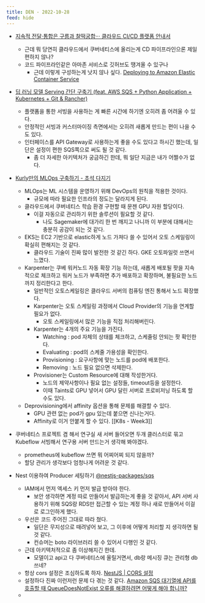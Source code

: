 ```yaml
---
title: DEN - 2022-10-28
feed: hide
---
```


- [지속적 전달·통합은 구름과 찰떡궁합··· 클라우드 CI/CD 플랫폼 안내서](https://www.itworld.co.kr/news/261832?page=0%2C0&fbclid=IwAR0f629TwISyyNvVtzAXmcO2x5siwrL9046Sw7MA5sxQZpGfUAW0_8b_fj8)
	- 근데 뭐 당연히 클라우드에서 쿠버네티스에 올리는게 CD 파이프라인으론 제일 편하지 않나?
	- 코드 파이프라인같은 아마존 서비스로 깃허브도 땡겨올 수 있구나
		- 근데 이렇게 구성하는게 낫지 않나 싶다. [Deploying to Amazon Elastic Container Service](https://docs.github.com/en/actions/deployment/deploying-to-your-cloud-provider/deploying-to-amazon-elastic-container-service)
- [딥 러닝 모델 Serving 간단 구축기 (feat. AWS SQS + Python Application + Kubernetes + Git & Rancher)](https://tech.socarcorp.kr/data/2020/03/10/ml-model-serving.html)
	- 플랫폼을 통한 서빙을 사용하는 게 빠른 시간에 하기엔 오히려 좀 어려울 수 있다.
	- 안정적인 서빙과 커스터마이징 측면에서는 오히려 새롭게 만드는 편이 나을 수도 있다.
	- 인터페이스를 API Gateway로 사용하는게 좋을 수도 있다고 하시긴 했는데, 일단은 설정이 편한 SQS쪽으로 써도 될 것 같다.
		- 좀 더 자세한 아키텍처가 궁금하긴 한데, 뭐 일단 지금은 내가 어쩔수가 없다.

- [Kurly만의 MLOps 구축하기 - 초석 다지기](https://helloworld.kurly.com/blog/first-mlops/)
	- MLOps는 ML 시스템을 운영하기 위해 DevOps의 원칙을 적용한 것이다.
		- 규모에 따라 필요한 인프라의 정도는 달라지게 된다.
	- 클라우드에서 쿠버네티스 학습 환경 구현할 때 문젠 GPU 자원 할당이다.
		- 이걸 자동으로 관리하기 위한 솔루션이 필요할 것 같다.
			- 나도 Sagemaker에 대가리 한 번 깨지고 나니까 이 부분에 대해서는 충분히 공감이 되는 것 같다.
	- EKS는 EC2 기반으로 elastic하게 노드 가져다 쓸 수 있어서 오토 스케일링이 확실히 편해지는 것 같다.
		- 클라우드 기술이 진짜 많이 발전한 것 같긴 하다. GKE 오토파일럿 쓰면서 느꼈다.
	- Karpenter는 쿠베 워커노드 자동 확장 기능 하는데, 새롭게 배포될 팟을 지속적으로 체크하고 워커 노드가 부족하면 추가 배포하고 확장하며, 불필요한 노드까지 정리한다고 한다.
		- 일반적인 오토스케일링은 클라우드 서버의 컴퓨팅 엔진 통해서 노드 확장했다.
		- Karpenter는 오토 스케일링 과정에서 Cloud Provider의 기능을 연계할 필요가 없다.
			- 오토 스케일링에서 많은 기능을 직접 처리해버린다.
		- Karpenter는 4개의 주요 기능을 가진다.
			- Watching : pod 자체의 상태를 체크하고, 스케줄링 안되는 팟 확인한다.
			- Evaluating : pod의 스케줄 가용성을 확인한다.
			- Provisioning : 요구사항에 맞는 노드를 pod에 배포한다.
			- Removing : 노드 필요 없으면 삭제한다.
		- Provisioner는 Custom Resource에 대해 작성한거다.
			- 노드의 제약사항이나 필요 없는 설정들, timeout등을 설정한다.
			- 이때 Taints로 GPU 넣어서 GPU 달린 서버로 프로비저닝 하도록 할 수도 있다.
	- Deprovisioning에서 affinity 옵션을 통해 문제를 해결할 수 있다.
		- GPU 관련 없는 pod가 gpu 있는데 붙으면 신나는거다.
		- Affinity로 이거 안붙게 할 수 있다. [[K8s - Week3]]

- 쿠버네티스 프로젝트 겸 해서 연구실 새 서버 들어오면 두개 클러스터로 묶고 Kubeflow 서빙해서 연구용 서버 만드는거 생각해 봐야겠다.
	- prometheus에 kubeflow 쓰면 뭐 어찌어찌 되지 않을까?
	- 할당 관리가 생각보다 엄청나게 어려운 것 같다.


- Nest 이용하여 Producer 세팅하기 [@nestjs-packages/sqs](https://github.com/nestjs-packages/sqs)
	- IAM에서 먼저 엑세스 키 먼저 발급 받아야 한다.
		- 보안 생각하면 계정 따로 만들어서 발급하는게 좋을 것 같아서, API 서버 사용하기 위해 SQS랑 RDS만 접근할 수 있는 계정 하나 새로 만들어서 이걸로 로그인하게 했다.
	- 우선은 코드 주어진 그대로 따라 쳤다.
		- 일단은 무지성으로 때려넣어 보고, 그 이후에 어떻게 처리할 지 생각하면 될 것 같다.
		- 컨슈머는 boto 라이브러리 쓸 수 있어서 다행인 것 같다.
	- 근데 아키텍처적으로 좀 이상해지긴 한데.
		- 모델이고 api고 다 쿠버네티스에 올릴거면서, db랑 메시징 큐는 관리형 db 쓰네?
	- 항상 cors 설정은 조심하도록 하자. [NestJS | CORS 설정](https://velog.io/@suasue/NestJS-CORS-%EC%84%A4%EC%A0%95)
	- 설정하다 진짜 이런저런 문제 다 겪는 것 같다. [Amazon SQS 대기열에 API를 호출할 때 QueueDoesNotExist 오류를 해결하려면 어떻게 해야 합니까?](https://aws.amazon.com/ko/premiumsupport/knowledge-center/sqs-queuedoesnotexist-errors/)
	- 